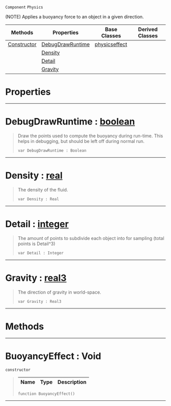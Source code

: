  `Component` `Physics`



(NOTE) Applies a buoyancy force to an object in a given direction.

|Methods|Properties|Base Classes|Derived Classes|
|---|---|---|---|
|[ Constructor](https://github.com/PlasmaEngine/PlasmaDocs/tree/master/docs/C%2B%2B/code_reference/class_reference/buoyancyeffect.markdown#buoyancyeffect-void)|[ DebugDrawRuntime](https://github.com/PlasmaEngine/PlasmaDocs/tree/master/docs/C%2B%2B/code_reference/class_reference/buoyancyeffect.markdown#debugdrawruntime-plasma-en)|[physicseffect](https://github.com/PlasmaEngine/PlasmaDocs/tree/master/docs/C%2B%2B/code_reference/class_reference/physicseffect.markdown)| |
| |[ Density](https://github.com/PlasmaEngine/PlasmaDocs/tree/master/docs/C%2B%2B/code_reference/class_reference/buoyancyeffect.markdown#density-plasma-engine-docu)| | |
| |[ Detail](https://github.com/PlasmaEngine/PlasmaDocs/tree/master/docs/C%2B%2B/code_reference/class_reference/buoyancyeffect.markdown#detail-plasma-engine-docum)| | |
| |[ Gravity](https://github.com/PlasmaEngine/PlasmaDocs/tree/master/docs/C%2B%2B/code_reference/class_reference/buoyancyeffect.markdown#gravity-plasma-engine-docu)| | |


 #  Properties


---  
 #  DebugDrawRuntime : [boolean](https://github.com/PlasmaEngine/PlasmaDocs/tree/master/docs/C%2B%2B/code_reference/lightning_base_types/boolean.markdown)

> Draw the points used to compute the buoyancy during run-time. This helps in debugging, but should be left off during normal run.
> ``` lang=cpp, name=Lightning
> var DebugDrawRuntime : Boolean


---  
 #  Density : [real](https://github.com/PlasmaEngine/PlasmaDocs/tree/master/docs/C%2B%2B/code_reference/lightning_base_types/real.markdown)

> The density of the fluid.
> ``` lang=cpp, name=Lightning
> var Density : Real


---  
 #  Detail : [integer](https://github.com/PlasmaEngine/PlasmaDocs/tree/master/docs/C%2B%2B/code_reference/lightning_base_types/integer.markdown)

> The amount of points to subdivide each object into for sampling (total points is Detail^3)
> ``` lang=cpp, name=Lightning
> var Detail : Integer


---  
 #  Gravity : [real3](https://github.com/PlasmaEngine/PlasmaDocs/tree/master/docs/C%2B%2B/code_reference/lightning_base_types/real3.markdown)

> The direction of gravity in world-space.
> ``` lang=cpp, name=Lightning
> var Gravity : Real3


---  
 #  Methods


---  
 #  BuoyancyEffect : Void

 `constructor`

> 
> |Name|Type|Description|
> |---|---|---|
> ``` lang=cpp, name=Lightning
> function BuoyancyEffect()
> ``` 


---  
 

 